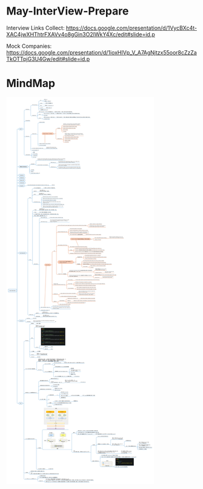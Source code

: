 # May-InterView-Prepare


Interview Links Collect: https://docs.google.com/presentation/d/1VycBXc4t-XAC4jwXHThtrFXAVv4o8gGin3O2IWkY4Xc/edit#slide=id.p

Mock Companies: https://docs.google.com/presentation/d/1ioxHIVp_V_A7AgNjtzx55oor8cZzZaTkOTTpjG3U4Gw/edit#slide=id.p

# MindMap
![](.img/20240604-Java%20Interview.png)